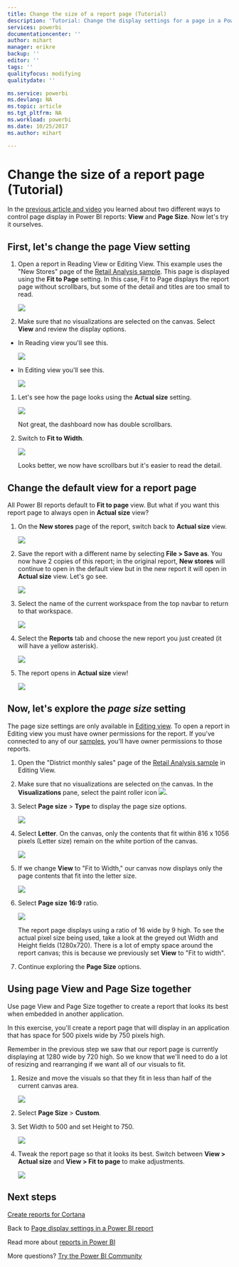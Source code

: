 ```yaml
---
title: Change the size of a report page (Tutorial)
description: 'Tutorial: Change the display settings for a page in a Power BI report'
services: powerbi
documentationcenter: ''
author: mihart
manager: erikre
backup: ''
editor: ''
tags: ''
qualityfocus: modifying
qualitydate: ''

ms.service: powerbi
ms.devlang: NA
ms.topic: article
ms.tgt_pltfrm: NA
ms.workload: powerbi
ms.date: 10/25/2017
ms.author: mihart

---
```

# Change the size of a report page (Tutorial)
In the [previous article and video](power-bi-report-display-settings.md) you learned about two different ways to control page display in Power BI reports: **View** and **Page Size**. Now let's try it ourselves.

## First, let's change the page View setting
1. Open a report in Reading View or Editing View. This example uses the "New Stores" page of the [Retail Analysis sample](sample-retail-analysis.md).  This page is displayed using the **Fit to Page** setting.  In this case, Fit to Page displays the report page without scrollbars, but some of the detail and titles are too small to read.
   
   ![](media/power-bi-change-report-display-settings/pbi_fit_to_page.png)
2. Make sure that no visualizations are selected on the canvas. Select **View** and review the display options.

* In Reading view you'll see this.
  
     ![](media/power-bi-change-report-display-settings/power-bi-page-view-menu-new.png)
* In Editing view you'll see this.
  
    ![](media/power-bi-change-report-display-settings/power-bi-view-editing-view.png)

1. Let's see how the page looks using the **Actual size** setting.
   
   ![](media/power-bi-change-report-display-settings/power-bi-actal-size2.png)
   
   Not great, the dashboard now has double scrollbars.
2. Switch to **Fit to Width**.
   
   ![](media/power-bi-change-report-display-settings/pbi_fit_to_width.png)
   
   Looks better, we now have scrollbars but it's easier to read the detail.

## Change the default view for a report page
All Power BI reports default to **Fit to page** view. But what if you want this report page to always open in **Actual size** view?

1. On the **New stores** page of the report, switch back to **Actual size** view.
   
   ![](media/power-bi-change-report-display-settings/power-bi-actual-size.png)
2. Save the report with a different name by selecting **File > Save as**. You now have 2 copies of this report; in the original report, **New stores** will continue to open in the default view but in the new report it will open in **Actual size** view. Let's go see.
   
   ![](media/power-bi-change-report-display-settings/power-bi-save-as.png)
3. Select the name of the current workspace from the top navbar to return to that workspace.  
   
   ![](media/power-bi-change-report-display-settings/power-bi-my-workspace.png)
4. Select the **Reports** tab and choose the new report you just created (it will have a yellow asterisk).
   
    ![](media/power-bi-change-report-display-settings/power-bi-new-report2.png)
5. The report opens in **Actual size** view!
   
   ![](media/power-bi-change-report-display-settings/power-bi-actal-size2.png)

## Now, let's explore the *page size* setting
The page size settings are only available in [Editing view](service-interact-with-a-report-in-editing-view.md). To open a report in Editing view you must have owner permissions for the report. If you've connected to any of our [samples](sample-datasets.md), you'll have owner permissions to those reports.

1. Open the "District monthly sales" page of the [Retail Analysis sample](sample-retail-analysis.md) in Editing View.
2. Make sure that no visualizations are selected on the canvas.  In the **Visualizations** pane, select the paint roller icon ![](media/power-bi-change-report-display-settings/power-bi-paintroller.png).
3. Select **Page size** &gt; **Type** to display the page size options.
   
   ![](media/power-bi-change-report-display-settings/power-bi-page-size-menu-new.png)
4. Select **Letter**.  On the canvas, only the contents that fit within 816 x 1056 pixels (Letter size) remain on the white portion of the canvas.
   
   ![](media/power-bi-change-report-display-settings/power-bi-letter-new.png)
5. If we change **View** to "Fit to Width," our canvas now displays only the page contents that fit into the letter size.
   
   ![](media/power-bi-change-report-display-settings/power-bi-fit-to-width-new.png)
6. Select **Page size** **16:9** ratio.
   
   ![](media/power-bi-change-report-display-settings/power-bi-16-to-9-new.png)
   
   The report page displays using a ratio of 16 wide by 9 high. To see the actual pixel size being used, take a look at the greyed out Width and Height fields (1280x720). There is a lot of empty space around the report canvas; this is because we previously set **View** to "Fit to width".
7. Continue exploring the **Page Size** options.

## Using page View and Page Size together
Use page View and Page Size together to create a report that looks its best when embedded in another application.

In this exercise, you'll create a report page that will display in an application that has space for 500 pixels wide by 750 pixels high.

Remember in the previous step we saw that our report page is currently displaying at 1280 wide by 720 high. So we know that we'll need to do a lot of resizing and rearranging if we want all of our visuals to fit.

1. Resize and move the visuals so that they fit in less than half of the current canvas area.
   
    ![](media/power-bi-change-report-display-settings/power-bi-custom-view.gif)
2. Select **Page Size** &gt; **Custom**.
3. Set Width to 500 and set Height to 750.
   
    ![](media/power-bi-change-report-display-settings/power-bi-custom-new.png)
4. Tweak the report page so that it looks its best. Switch between **View > Actual size** and **View > Fit to page** to make adjustments.
   
    ![](media/power-bi-change-report-display-settings/power-bi-final-new.png)

## Next steps
[Create reports for Cortana](service-cortana-answer-cards.md)

Back to [Page display settings in a Power BI report](power-bi-report-display-settings.md)

Read more about  [reports in Power BI ](powerbi-service-reports.md)

More questions? [Try the Power BI Community](http://community.powerbi.com/)

